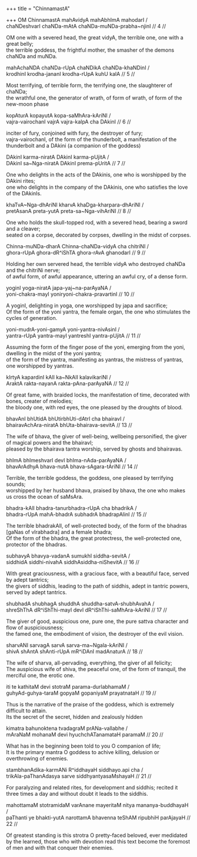+++
title = "ChinnamastA"

+++
OM ChinnamastA mahAvidyA mahAbhImA mahodarI /  
chaNDeshvarI chaNDa-mAtA chaNDa-muNDa-prabha\~njinI // 4 //

OM one with a severed head, the great vidyA, the terrible one, one with
a great belly;  
the terrible goddess, the frightful mother, the smasher of the demons
chaNDa and muNDa.

mahAchaNDA chaNDa-rUpA chaNDikA chaNDa-khaNDinI /  
krodhinI krodha-jananI krodha-rUpA kuhU kalA // 5 //

Most terrifying, of terrible form, the terrifying one, the slaughterer
of chaNDa;  
the wrathful one, the generator of wrath, of form of wrath, of form of
the new-moon phase

kopAturA kopayutA kopa-saMhAra-kAriNI /  
vajra-vairochanI vajrA vajra-kalpA cha DAkinI // 6 //

inciter of fury, conjoined with fury, the destroyer of fury;  
vajra-vairochanI, of the form of the thunderbolt, a manifestation of the
thunderbolt and a DAkini (a companion of the goddess)

DAkinI karma-niratA DAkinI karma-pUjitA /  
DAkinI sa\~Nga-niratA DAkinI prema-pUritA // 7 //

One who delights in the acts of the DAkinis, one who is worshipped by
the DAkini rites;  
one who delights in the company of the DAkinis, one who satisfies the
love of the DAkinIs.

khaTvA\~Nga-dhAriNI kharvA khaDga-kharpara-dhAriNI /  
pretAsanA preta-yutA preta-sa\~Nga-vihAriNI // 8 //

One who holds the skull-topped rod, with a severed head, bearing a sword
and a cleaver;  
seated on a corpse, decorated by corpses, dwelling in the midst of
corpses.

Chinna-muNDa-dharA Chinna-chaNDa-vidyA cha chitriNI /  
ghora-rUpA ghora-dR^iShTA ghora-rAvA ghanodarI // 9 //

Holding her own servered head, the terrible vidyA who destroyed chaNDa
and the chitriNi nerve;  
of awful form, of awful appearance, uttering an awful cry, of a dense
form.

yoginI yoga-niratA japa-yaj\~na-parAyaNA /  
yoni-chakra-mayI yoniryoni-chakra-pravartinI // 10 //

A yoginI, delighting in yoga, one worshipped by japa and sacrifice;  
Of the form of the yoni yantra, the female organ, the one who stimulates
the cycles of generation.

yoni-mudrA-yoni-gamyA yoni-yantra-nivAsinI /  
yantra-rUpA yantra-mayI yantreshI yantra-pUjitA // 11 //

Assuming the form of the finger pose of the yoni, emerging from the
yoni, dwelling in the midst of the yoni yantra;  
of the form of the yantra, manifesting as yantras, the mistress of
yantras, one worshipped by yantras.

kIrtyA kapardinI kAlI ka\~NkAlI kalavikariNI /  
AraktA rakta-nayanA rakta-pAna-parAyaNA // 12 //

Of great fame, with braided locks, the manifestation of time, decorated
with bones, creater of melodies;  
the bloody one, with red eyes, the one pleased by the droughts of blood.

bhavAnI bhUtidA bhUtirbhUti-dAtrI cha bhairavI /  
bhairavAchAra-niratA bhUta-bhairava-sevitA // 13 //

The wife of bhava, the giver of well-being, wellbeing personified, the
giver of magical powers and the bhairavI;  
pleased by the bhairava tantra worship, served by ghosts and bhairavas.

bhImA bhImeshvarI devI bhIma-nAda-parAyaNA /  
bhavArAdhyA bhava-nutA bhava-sAgara-tAriNI // 14 //

Terrible, the terrible goddess, the goddess, one pleased by terrifying
sounds;  
worshipped by her husband bhava, praised by bhava, the one who makes us
cross the ocean of saMsAra.

bhadra-kAlI bhadra-tanurbhadra-rUpA cha bhadrikA /  
bhadra-rUpA mahA-bhadrA subhadrA bhadrapAlinI // 15 //

The terrible bhadrakAlI, of well-protected body, of the form of the
bhadras \[gaNas of vIrabhadra\] and a female bhadra;  
Of the form of the bhadra, the great protectress, the well-protected
one, protector of the bhadras.

subhavyA bhavya-vadanA sumukhI siddha-sevitA /  
siddhidA siddhi-nivahA siddhAsiddha-niShevitA // 16 //

With great graciousness, with a gracious face, with a beautiful face,
served by adept tantrics;  
the givers of siddhis, leading to the path of siddhis, adept in tantric
powers, served by adept tantrics.

shubhadA shubhagA shuddhA shuddha-satvA-shubhAvahA /  
shreShThA dR^iShThi-mayI devI dR^iShThi-saMhAra-kAriNI // 17 //

The giver of good, auspicious one, pure one, the pure sattva character
and flow of auspiciousness;  
the famed one, the embodiment of vision, the destroyer of the evil
vision.

sharvANI sarvagA sarvA sarva-ma\~Ngala-kAriNI /  
shivA shAntA shAnti-rUpA mR^iDAnI madAnaturA // 18 //

The wife of sharva, all-pervading, everything, the giver of all
felicity;  
The auspicious wife of shiva, the peaceful one, of the form of tranquil,
the merciful one, the erotic one.

iti te kathitaM devi stotraM parama-durlabhamaM /  
guhyAd-guhya-taraM gopyaM gopaniyaM prayatnataH // 19 //

Thus is the narrative of the praise of the goddess, which is extremely
difficult to attain.  
Its the secret of the secret, hidden and zealously hidden

kimatra bahunoktena tvadagraM prANa-vallabhe /  
mAraNaM mohanaM devi hyuchchATanamataH paramaM // 20 //

What has in the beginning been told to you O companion of life;  
It is the primary mantra O goddess to achive killing, delusion or
overthrowing of enemies.

stambhanAdika-karmANi R^iddhayaH siddhayo.api cha /  
trikAla-paThanAdasya sarve siddhyantyasaMshayaH // 21 //

For paralyzing and related rites, for development and siddhis; recited
it three times a day and without doubt it leads to the siddhis.

mahottamaM stotramidaM varAnane mayeritaM nitya mananya-buddhayaH /  
paThanti ye bhakti-yutA narottamA bhavenna teShAM ripubhiH parAjayaH //
22 //

Of greatest standing is this strotra O pretty-faced beloved, ever
medidated by the learned, those who with devotion read this text become
the foremost of men and with that conquer their enemies.

